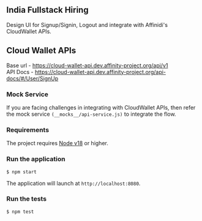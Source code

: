 ## India Fullstack Hiring

Design UI for Signup/Signin, Logout and integrate with Affinidi's CloudWallet APIs.

## Cloud Wallet APIs
Base url - https://cloud-wallet-api.dev.affinity-project.org/api/v1 <br/>
API Docs - https://cloud-wallet-api.dev.affinity-project.org/api-docs/#/User/SignUp <br/>

### Mock Service
If you are facing challenges in integrating with CloudWallet APIs, then refer the mock service ```(__mocks__/api-service.js)``` to integrate the flow.

### Requirements

The project requires [Node v18](https://nodejs.org/en/download/) or higher.

### Run the application

```console
$ npm start
```

The application will launch at `http://localhost:8080`.

### Run the tests

```console
$ npm test
```